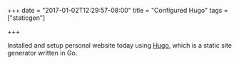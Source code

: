 +++
date = "2017-01-02T12:29:57-08:00"
title = "Configured Hugo"
tags = ["staticgen"]

+++

Installed and setup personal website today using [Hugo](https://gohugo.io/), which is a static site generator written in Go.

